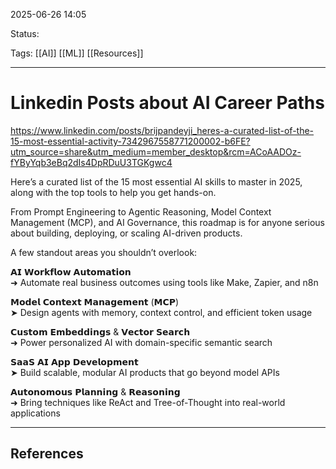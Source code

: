 
2025-06-26 14:05

Status:

Tags: [[AI]] [[ML]] [[Resources]]

---
# Linkedin Posts about AI Career Paths

https://www.linkedin.com/posts/brijpandeyji_heres-a-curated-list-of-the-15-most-essential-activity-7342967558771200002-b6FE?utm_source=share&utm_medium=member_desktop&rcm=ACoAADOz-fYByYqb3eBq2dIs4DpRDuU3TGKgwc4

Here’s a curated list of the 15 most essential AI skills to master in 2025, along with the top tools to help you get hands-on.  
  
From Prompt Engineering to Agentic Reasoning, Model Context Management (MCP), and AI Governance, this roadmap is for anyone serious about building, deploying, or scaling AI-driven products.  
  
A few standout areas you shouldn’t overlook:  
  
𝗔𝗜 𝗪𝗼𝗿𝗸𝗳𝗹𝗼𝘄 𝗔𝘂𝘁𝗼𝗺𝗮𝘁𝗶𝗼𝗻  
➜ Automate real business outcomes using tools like Make, Zapier, and n8n  
  
𝗠𝗼𝗱𝗲𝗹 𝗖𝗼𝗻𝘁𝗲𝘅𝘁 𝗠𝗮𝗻𝗮𝗴𝗲𝗺𝗲𝗻𝘁 (𝗠𝗖𝗣)  
➤ Design agents with memory, context control, and efficient token usage  
  
𝗖𝘂𝘀𝘁𝗼𝗺 𝗘𝗺𝗯𝗲𝗱𝗱𝗶𝗻𝗴𝘀 & 𝗩𝗲𝗰𝘁𝗼𝗿 𝗦𝗲𝗮𝗿𝗰𝗵  
➜ Power personalized AI with domain-specific semantic search  
  
𝗦𝗮𝗮𝗦 𝗔𝗜 𝗔𝗽𝗽 𝗗𝗲𝘃𝗲𝗹𝗼𝗽𝗺𝗲𝗻𝘁  
➤ Build scalable, modular AI products that go beyond model APIs  
  
𝗔𝘂𝘁𝗼𝗻𝗼𝗺𝗼𝘂𝘀 𝗣𝗹𝗮𝗻𝗻𝗶𝗻𝗴 & 𝗥𝗲𝗮𝘀𝗼𝗻𝗶𝗻𝗴  
➜ Bring techniques like ReAct and Tree-of-Thought into real-world applications

---
## References